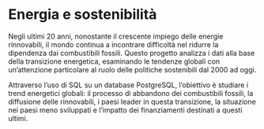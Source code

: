 # Energia e sostenibilità
Negli ultimi 20 anni, nonostante il crescente impiego delle energie rinnovabili, 
il mondo continua a incontrare difficoltà nel ridurre la dipendenza dai combustibili fossili.
Questo progetto analizza i dati alla base della transizione energetica, 
esaminando le tendenze globali con un’attenzione particolare al ruolo delle politiche sostenibili dal 2000 ad oggi.

Attraverso l’uso di SQL su un database PostgreSQL, l’obiettivo è studiare i trend energetici globali:
il processo di abbandono dei combustibili fossili, la diffusione delle rinnovabili, i paesi leader in questa transizione, 
la situazione nei paesi meno sviluppati e l’impatto dei finanziamenti destinati a questi ultimi.
